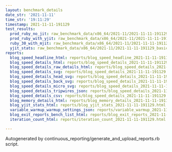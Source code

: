 ```yaml
---
layout: benchmark_details
date_str: '2021-11-11'
time_str: '19:11:29'
timestamp: 2021-11-11-191129
test_results:
  prod_ruby_no_jit: raw_benchmark_data/x86_64/2021-11/2021-11-11-191129_basic_benchmark_prod_ruby_no_jit.json
  prod_ruby_with_yjit: raw_benchmark_data/x86_64/2021-11/2021-11-11-191129_basic_benchmark_prod_ruby_with_yjit.json
  ruby_30_with_mjit: raw_benchmark_data/x86_64/2021-11/2021-11-11-191129_basic_benchmark_ruby_30_with_mjit.json
  yjit_stats: raw_benchmark_data/x86_64/2021-11/2021-11-11-191129_basic_benchmark_yjit_stats.json
reports:
  blog_speed_headline_html: reports/blog_speed_headline_2021-11-11-191129.html
  blog_speed_details_html: reports/blog_speed_details_2021-11-11-191129.html
  blog_speed_details_raw_details_html: reports/blog_speed_details_2021-11-11-191129.raw_details.html
  blog_speed_details_svg: reports/blog_speed_details_2021-11-11-191129.svg
  blog_speed_details_head_svg: reports/blog_speed_details_2021-11-11-191129.head.svg
  blog_speed_details_back_svg: reports/blog_speed_details_2021-11-11-191129.back.svg
  blog_speed_details_micro_svg: reports/blog_speed_details_2021-11-11-191129.micro.svg
  blog_speed_details_tripwires_json: reports/blog_speed_details_2021-11-11-191129.tripwires.json
  blog_speed_details_csv: reports/blog_speed_details_2021-11-11-191129.csv
  blog_memory_details_html: reports/blog_memory_details_2021-11-11-191129.html
  blog_yjit_stats_html: reports/blog_yjit_stats_2021-11-11-191129.html
  variable_warmup_warmup_settings_json: reports/variable_warmup_2021-11-11-191129.warmup_settings.json
  blog_exit_reports_bench_list_html: reports/blog_exit_reports_2021-11-11-191129.bench_list.html
  iteration_count_html: reports/iteration_count_2021-11-11-191129.html

---
```

Autogenerated by continuous_reporting/generate_and_upload_reports.rb script.
